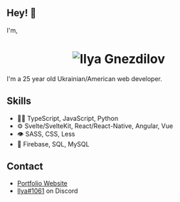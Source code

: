 ## Hey! 👋
I'm, 

<h1 align="center">
  <img src="https://imagedelivery.net/jwHiTPdD9NSTNd6dIleh1A/9f8be739-4c46-419e-ae6d-dd8782302000/public" alt="Ilya Gnezdilov" />
</h1>

I'm a 25 year old Ukrainian/American web developer.

## Skills
- 👨‍💻 TypeScript, JavaScript, Python
- ⚙️ Svelte/SvelteKit, React/React-Native, Angular, Vue
- 👁️ SASS, CSS, Less
- 💽 Firebase, SQL, MySQL

## Contact
- [Portfolio Website](https://www.ilyag.dev)
- [Ilya#1061](./) on Discord
